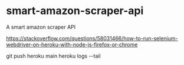 # smart-amazon-scraper-api
A smart amazon scraper API

https://stackoverflow.com/questions/58031466/how-to-run-selenium-webdriver-on-heroku-with-node-js-firefox-or-chrome

git push heroku main
heroku logs --tail

